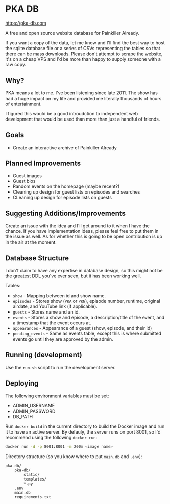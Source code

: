 # PKA DB

https://pka-db.com

A free and open source website database for Painkiller Already.

If you want a copy of the data, let me know and I'll find the best way to host the
sqlite database file or a series of CSVs representing the tables so that there can
be mass downloads. Please don't attempt to scrape the website, it's on a cheap
VPS and I'd be more than happy to supply someone with a raw copy.

## Why?

PKA means a lot to me. I've been listening since late 2011. The show has had a
huge impact on my life and provided me literally thousands of hours of entertainment.

I figured this would be a good introudction to independent web development that
would be used than more than just a handful of friends.

## Goals

* Create an interactive archive of Painkiller Already

## Planned Improvements

* Guest images
* Guest bios
* Random events on the homepage (maybe recent?)
* Cleaning up design for guest lists on episodes and searches
* CLeaning up design for episode lists on guests

## Suggesting Additions/Improvements

Create an issue with the idea and I'll get around to it when I have the chance.
If you have implementation ideas, please feel free to put them in the issue as well.
As for whether this is going to be open contribution is up in the air at the moment.

## Database Structure

I don't claim to have any expertise in database design, so this might not be the
greatest DDL you've ever seen, but it has been working well.

Tables:
* `show` - Mapping between id and show name.
* `episodes` - Stores show (`PKA` or `PKN`), episode number, runtime, original
airdate, and YouTube link (if applicable).
* `guests` - Stores name and an id.
* `events` - Stores a show and episode, a description/title of the event, and a
timestamp that the event occurs at.
* `appearances` - Appearance of a guest (show, episode, and their id)
* `pending_events` - Same as events table, except this is where submitted events
go until they are approved by the admin.

## Running (development)

Use the `run.sh` script to run the development server.

## Deploying

The following environment variables must be set:
* ADMIN_USERNAME
* ADMIN_PASSWORD
* DB_PATH

Run `docker build` in the current directory to build the Docker image and run it
to have an active server. By defauly, the server runs on port 8001, so I'd recommend
using the following `docker run`:

```sh
docker run -d -p 8001:8001 -m 200m <image name>
```

Directory structure (so you know where to put `main.db` and `.env`):
```
pka-db/
    pka-db/
        static/
        templates/
        *.py
    .env
    main.db
    requirements.txt
```